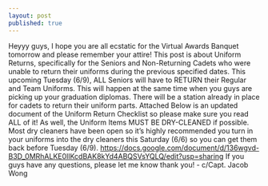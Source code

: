 ```yaml
---
layout: post
published: true
---
```

Heyyy guys, I hope you are all ecstatic for the Virtual Awards Banquet tomorrow and please remember your attire! This post is about Uniform Returns, specifically for the Seniors and Non-Returning Cadets who were unable to return their uniforms during the previous specified dates.
This upcoming Tuesday (6/9), ALL Seniors will have to RETURN their Regular and Team Uniforms. This will happen at the same time when you guys are picking up your graduation diplomas. There will be a station already in place for cadets to return their uniform parts.
Attached Below is an updated document of the Uniform Return Checklist so please make sure you read ALL of it!  As well, the Uniform Items MUST BE DRY-CLEANED if possible. Most dry cleaners have been open so it’s highly recommended you turn in your uniforms into the dry cleaners this Saturday (6/6) so you can get them back before Tuesday (6/9).
https://docs.google.com/document/d/136wgvd-B3D_0MRhALKE0IlKcdBAK8kYd4ABQSVsYQLQ/edit?usp=sharing
If you guys have any questions, please let me know thank you! - c/Capt. Jacob Wong
